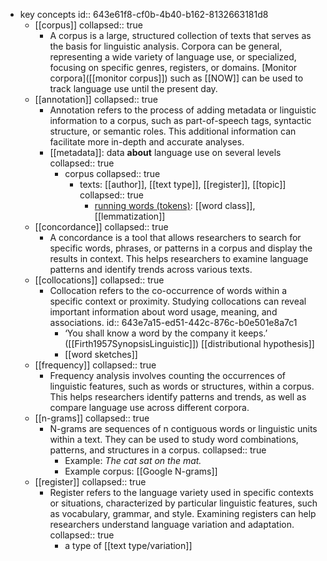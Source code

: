 - key concepts
  id:: 643e61f8-cf0b-4b40-b162-8132663181d8
	- [[corpus]]
	  collapsed:: true
		- A corpus is a large, structured collection of texts that serves as the basis for linguistic analysis. Corpora can be general, representing a wide variety of language use, or specialized, focusing on specific genres, registers, or domains. [Monitor corpora]([[monitor corpus]]) such as [[NOW]] can be used to track language use until the present day.
	- [[annotation]]
	  collapsed:: true
		- Annotation refers to the process of adding metadata or linguistic information to a corpus, such as part-of-speech tags, syntactic structure, or semantic roles. This additional information can facilitate more in-depth and accurate analyses.
		- [[metadata]]: data **about** language use on several levels
		  collapsed:: true
			- corpus
			  collapsed:: true
				- texts: [[author]], [[text type]], [[register]], [[topic]]
				  collapsed:: true
					- [running words (tokens)]([[tokens]]): [[word class]], [[lemmatization]]
	- [[concordance]]
	  collapsed:: true
		- A concordance is a tool that allows researchers to search for specific words, phrases, or patterns in a corpus and display the results in context. This helps researchers to examine language patterns and identify trends across various texts.
	- [[collocations]]
	  collapsed:: true
		- Collocation refers to the co-occurrence of words within a specific context or proximity. Studying collocations can reveal important information about word usage, meaning, and associations.
		  id:: 643e7a15-ed51-442c-876c-b0e501e8a7c1
			- ‘You shall know a word by the company it keeps.’ ([[Firth1957SynopsisLinguistic]]) [[distributional hypothesis]]
			- [[word sketches]]
	- [[frequency]]
	  collapsed:: true
		- Frequency analysis involves counting the occurrences of linguistic features, such as words or structures, within a corpus. This helps researchers identify patterns and trends, as well as compare language use across different corpora.
	- [[n-grams]]
	  collapsed:: true
		- N-grams are sequences of n contiguous words or linguistic units within a text. They can be used to study word combinations, patterns, and structures in a corpus.
		  collapsed:: true
			- Example: *The cat sat on the mat.*
			- Example corpus: [[Google N-grams]]
	- [[register]]
	  collapsed:: true
		- Register refers to the language variety used in specific contexts or situations, characterized by particular linguistic features, such as vocabulary, grammar, and style. Examining registers can help researchers understand language variation and adaptation.
		  collapsed:: true
			- a type of [[text type/variation]]
